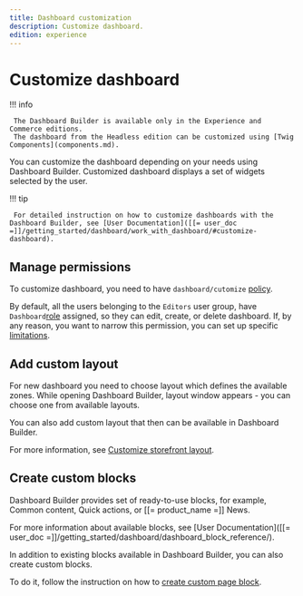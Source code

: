 ```yaml
---
title: Dashboard customization
description: Customize dashboard.
edition: experience
---
```


# Customize dashboard

!!! info

     The Dashboard Builder is available only in the Experience and Commerce editions.
     The dashboard from the Headless edition can be customized using [Twig Components](components.md).


You can customize the dashboard depending on your needs using Dashboard Builder.
Customized dashboard displays a set of widgets selected by the user.

!!! tip

     For detailed instruction on how to customize dashboards with the Dashboard Builder, see [User Documentation]([[= user_doc =]]/getting_started/dashboard/work_with_dashboard/#customize-dashboard).

## Manage permissions

To customize dashboard, you need to have `dashboard/cutomize` [policy](permission_overview.md).

By default, all the users belonging to the `Editors` user group, have `Dashboard`[role](roles_admin_panel.md) assigned, so they can edit, create, or delete dashboard.
If, by any reason, you want to narrow this permission, you can set up specific [limitations](limitations.md).

## Add custom layout

For new dashboard you need to choose layout which defines the available zones.
While opening Dashboard Builder, layout window appears - you can choose one from available layouts.

You can also add custom layout that then can be available in Dashboard Builder.

For more information, see [Customize storefront layout](customize_storefront_layout.md).

## Create custom blocks

Dashboard Builder provides set of ready-to-use blocks, for example, Common content, Quick actions, or [[= product_name =]] News.

For more information about available blocks, see [User Documentation]([[= user_doc =]]/getting_started/dashboard/dashboard_block_reference/).

In addition to existing blocks available in Dashboard Builder, you can also create custom blocks.

To do it, follow the instruction on how to [create custom page block](create_custom_page_block.md).
